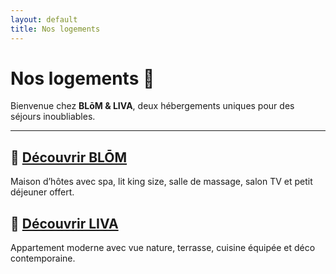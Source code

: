 ```yaml
---
layout: default
title: Nos logements
---
```


# Nos logements 🌿

Bienvenue chez **BLōM & LIVA**, deux hébergements uniques pour des séjours inoubliables.

---

## 🔹 [Découvrir BLŌM](/LIVABLOM/blom)
Maison d’hôtes avec spa, lit king size, salle de massage, salon TV et petit déjeuner offert.

## 🔹 [Découvrir LIVA](/LIVABLOM/liva)
Appartement moderne avec vue nature, terrasse, cuisine équipée et déco contemporaine.
